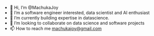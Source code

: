- 👋 Hi, I’m @MachukaJoy
- 👀 I’m a software engineer interested, data scientist and AI enthusiast
- 🌱 I’m currently building expertise in datascience.
- 💞️ I’m looking to collaborate on data science and software projects
- 📫 How to reach me machukajoy@gmail.com

<!---
MachukaJoy/MachukaJoy is a ✨ special ✨ repository because its `README.md` (this file) appears on your GitHub profile.
You can click the Preview link to take a look at your changes.
--->
